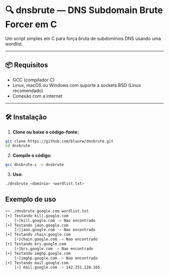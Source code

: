 # 🔍 dnsbrute — DNS Subdomain Brute Forcer em C

Um script simples em C para força bruta de subdomínios DNS usando uma wordlist.

---

## 📦 Requisitos

- GCC (compilador C)
- Linux, macOS ou Windows com suporte a sockets BSD (Linux recomendado)
- Conexão com a internet

---

## 🛠️ Instalação

1. **Clone ou baixe o código-fonte:**

```bash
git clone https://github.com/bluurw/dnsbrute.git
cd dnsbrute
```

2. **Compile o código:**
```bash
gcc dnsbrute.c -o dnsbrute
```

3. **Uso:**
```bash
./dnsbrute <domínio> <wordlist.txt>
```

## Exemplo de uso
```bash
>> ./dnsbrute google.com wordlist.txt 
[+] Testando kill.google.com
    [>]kill.google.com -> Nao encontrado
[+] Testando jaon.google.com
    [>]jaon.google.com -> Nao encontrado
[+] Testando chain.google.com
    [>]chain.google.com -> Nao encontrado
[+] Testando brs.google.com
    [>]brs.google.com -> Nao encontrado
[+] Testando imghp.google.com
    [>]imghp.google.com -> Nao encontrado
[+] Testando mail.google.com
    [>] mail.google.com -> 142.251.128.165
```
